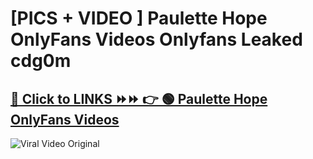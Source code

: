 
 # [PICS + VIDEO ] Paulette Hope OnlyFans Videos Onlyfans Leaked cdg0m

## <h2><a href="https://clipsfans.com/Paulette_Hope_OnlyFans_Videos&ref=git">🔗 Click to LINKS ⏩⏩ 👉 🟢 Paulette Hope OnlyFans Videos </a></h2>

<a href="https://clipsfans.com/Paulette_Hope_OnlyFans_Videos&ref=git" rel="nofollow" data-target="animated-image.originalLink"><img src="https://i.ibb.co.com/xMMVF88/686577567.gif" alt="Viral Video Original" style="max-width: 100%; display: inline-block;" data-target="animated-image.originalImage"></a>

